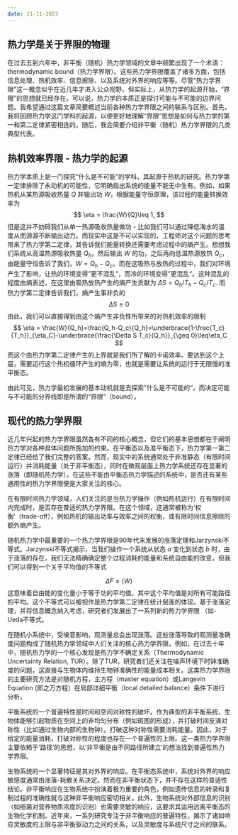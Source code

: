 ```yaml
---
date: 11-11-2023
---
```


## 热力学是关于界限的物理

在过去五到六年中，非平衡（随机）热力学领域的文章中频繁出现了一个术语：thermodynamic bound（热力学界限）。这些热力学界限覆盖了诸多方面，包括信息处理、热机效率、信息擦除、以及系统对外界的响应等等。尽管“热力学界限”这一概念似乎在近几年才进入公众视野，但实际上，从热力学的起源开始，“界限”的思想就已经存在。可以说，热力学的本质正是探讨可能与不可能的边界问题。我希望通过这篇文章简要概述当前各种热力学界限之间的联系与区别。首先，我将回顾热力学这门学科的起源，以便更好地理解“界限”思想是如何与热力学的第一和第二定律紧密相连的。随后，我会简要介绍非平衡（随机）热力学界限的几类典型代表。

## 热机效率界限 - 热力学的起源

热力学本质上是一门探究“什么是不可能”的学科。其起源于热机的研究。热力学第一定律排除了永动机的可能性，它明确指出系统的能量不能无中生有。例如，如果热机从某热源吸收热量 $Q$ 并输出功 $W$，根据能量守恒原理，该过程的能量转换效率为
$$
\eta = \frac{W}{Q}\leq 1,
$$
但是这并不妨碍我们从单一热源吸收热量做功 - 比如我们可以通过降低海水的温度从而源源不断输出动力。而现实中这是不可以实现的，工程师对这个问题的思考带来了热力学第二定律，其告诉我们能量转换还需要考虑过程中的熵产生。想想我们系统从高温热源吸收热量 $Q_h$，然后输出 $W$ 的功，之后再向低温热源放热 $Q_c$，由能量守恒告诉了我们，$W=Q_h-Q_c$。而在这吸热与放热的过程中，我们对环境产生了影响，让热的环境变得”更不混乱“，而冷的环境变得”更混乱“。这种混乱的程度由熵表述，在这里由吸热放热产生的熵产生贡献为 $\Delta S=Q_h/T_h-Q_c/T_c$. 而热力学第二定律告诉我们，熵产生事非负的
$$
\Delta S\geq 0
$$
由此，我们可以直接得到由这个熵产生非负性所带来的对热机效率的限制
$$
\eta = \frac{W}{Q_h}=\frac{Q_h-Q_c}{Q_h}=\underbrace{1-\frac{T_c}{T_h}}_{\eta_C}-\underbrace{\frac{\Delta S T_c}{Q_h}}_{\geq 0}\leq\eta_C
	$$
而这个由热力学第二定律产生的上界就是我们所了解的卡诺效率。要达到这个上届，需要运行这个热机循环产生的熵为零，也就是需要让系统的运行于无限慢的准平衡态。

由此可见，热力学最初发展的基本动机就是去探索”什么是不可能的“，而决定可能与不可能的分界线即是所谓的“界限”（bound）。
## 现代的热力学界限

近几年兴起的热力学界限虽然各有不同的核心概念，但它们的基本思想都在于阐明热力学对各种具体问题所施加的约束。在平衡态以及准平衡态下，热力学第一第二定律已经给了我们完整的答案。然而，现实中的系统通常处于非准静态（有限时间运行）并消耗能量（处于非平衡态），同时在微观层面上热力学系统还存在显著的涨落（即随机热力学）。在这些不能由平衡态热力学描述的系统中，是否还有某些通用性的热力学界限便是大家关注的核心。

在有限时间热力学领域，人们关注的是当热力学操作（例如热机运行）在有限时间内完成时，是否存在普适的热力学界限。在这个领域，这通常被称为‘权衡’（trade-off），例如热机的输出功率与效率之间的权衡，或有限时间信息擦除的额外熵产生。

随机热力学中最重要的一个热力学界限是90年代末发展的涨落定理和Jarzynski不等式。Jarzynski不等式揭示，当我们操作一个系统从状态 $a$ 变化到状态 $b$ 时，由于涨落的存在，我们无法精确确定整个过程消耗的能量和系统自由能的改变，但我们可以得到一个关于平均值的不等式

$$
\Delta F \leq \langle W\rangle
$$
这意味着自由能的变化量小于等于功的平均值，其中这个平均值是对所有可能路径的平均。这个不等式可以被视作是热力学第二定律在统计层面的体现。基于涨落定理，并将信息概念纳入考虑，研究者们发展出了一系列新的热力学界限 （如-Ueda不等式。

在随机小系统中，受噪音影响，观测量总会出现涨落。这些涨落导致的观测量准确度问题构成了随机热力学领域中人们关注的核心热力学界限，例如，在过去十年中，随机热力学的一个核心发现是热力学不确定关系（Thermodynamic Uncertainty Relation, TUR）。除了TUR，研究者们还关注在噪声环境下时钟准确度的问题，这直接与生物体内维持生物钟准确性的能量成本相关。这类热力学界限的主要研究方法是对随机方程，主方程（master equation）或Langevin Equation (郎之万方程）在局部详细平衡（local detailed balance）条件下进行分析。

平衡系统的一个普遍特性是时间和空间对称性的破坏。作为典型的非平衡系统，生物体能够引起物质在空间上的非均匀分布（例如斑图的形成），并打破时间反演对称性（比如通过生物内部的生物钟）。打破这种对称性需要消耗能量。因此，对于给定的能量消耗，打破对称性的程度也存在一个普遍性的上限。这一类热力学界限主要依赖于‘路径’的思想，以‘非平衡是由不同路径所建立’的想法找到普遍性热力学界限。

生物系统的一个显著特征是其对外界的响应。在平衡态系统中，系统对外界的响应敏感度通常由涨落-耗散关系决定。然而在非平衡状态下，并不存在这样的普适性结论。非平衡响应在生物系统中扮演着极为重要的角色，例如遗传信息的转录和复制过程的准确性就与这种非平衡响应密切相关。此外，生物系统对外部信息的识别（如细菌对营养物质浓度的识别）也需要灵敏的响应，这要求其运用远离平衡态的生物化学机制。近年来，一系列研究专注于非平衡响应的普遍特性，揭示了诸如响应灵敏度的上限与非平衡驱动力之间的关系，以及灵敏度与系统尺寸之间的联系。

